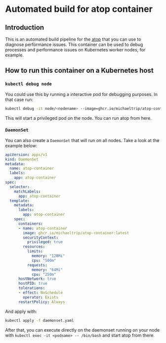 # Automated build for atop container


## Introduction

This is an automated build pipeline for the [atop](https://github.com/Atoptool/atop) that you can use to diagnose performance issues. This container can be used to debug processes and performance issues on Kubernetes worker nodes, for example.


## How to run this container on a Kubernetes host

### `kubectl debug node`

You could use this by running a interactive pod for debugging purposes. In that case run:

```bash
kubectl debug -it node/<nodename> --image=ghcr.io/michaeltrip/atop-container:latest
```

This will start a privileged pod on the node. You can run atop from here.

### `DaemonSet`

You can also create a `DaemonSet` that will run on all nodes. Take a look at the example below:

```yaml
apiVersion: apps/v1
kind: DaemonSet
metadata:
  name: atop-container
  labels:
    app: atop-container
spec:
  selector:
    matchLabels:
      app: atop-container
  template:
    metadata:
      labels:
        app: atop-container
    spec:
      containers:
      - name: atop-container
        image: ghcr.io/michaeltrip/atop-container:latest
        securityContext:
          privileged: true
        resources:
          limits:
            memory: "128Mi"
            cpu: "500m"
          requests:
            memory: "64Mi"
            cpu: "250m"
      hostNetwork: true
      hostPID: true
      tolerations:
      - effect: NoSchedule
        operator: Exists
      restartPolicy: Always
```

And apply with:

```bash
kubectl apply -f daemonset.yaml
```

After that, you can execute directly on the daemonset running on your node with `kubectl exec -it <podname> -- /bin/bash` and start atop from there.


